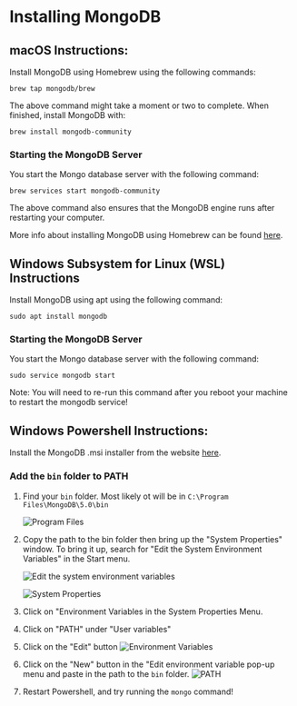 # Installing MongoDB

## macOS Instructions:
Install MongoDB using Homebrew using the following commands:

```
brew tap mongodb/brew
```

The above command might take a moment or two to complete. When finished, install MongoDB with:

```
brew install mongodb-community
```

### Starting the MongoDB Server
You start the Mongo database server with the following command:

```
brew services start mongodb-community
```

The above command also ensures that the MongoDB engine runs after restarting your computer.

More info about installing MongoDB using Homebrew can be found [here](https://github.com/mongodb/homebrew-brew).

## Windows Subsystem for Linux (WSL) Instructions 

Install MongoDB using apt using the following command:

```
sudo apt install mongodb
```

### Starting the MongoDB Server
You start the Mongo database server with the following command:

```
sudo service mongodb start
```

Note: You will need to re-run this command after you reboot your machine to restart the mongodb service!


## Windows Powershell Instructions:
Install the MongoDB .msi installer from the website [here](https://www.mongodb.com/try/download/community?tck=docs_server).


### Add the `bin` folder to PATH

1. Find your `bin` folder. Most likely ot will be in `C:\Program Files\MongoDB\5.0\bin`

    ![Program Files](https://i.imgur.com/iiBWVmW.png)

2. Copy the path to the bin folder then bring up the "System Properties" window. To bring it up, search for "Edit the System Environment Variables" in the Start menu.

    ![Edit the system environment variables](https://i.imgur.com/lz9VYaV.png)

    ![System Properties](https://i.imgur.com/7JrnGsH.png)

3. Click on "Environment Variables in the System Properties Menu.
4. Click on "PATH" under "User variables"
5. Click on the "Edit" button
    ![Environment Variables](https://i.imgur.com/wZfwwsT.png)

6. Click on the "New" button in the "Edit environment variable pop-up menu and paste in the path to the `bin` folder.
    ![PATH](https://i.imgur.com/FzgEpBL.png)

7. Restart Powershell, and try running the `mongo` command!